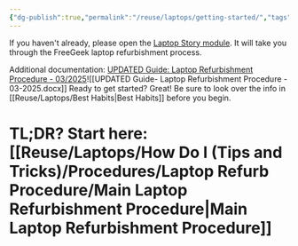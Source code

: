 ```yaml
---
{"dg-publish":true,"permalink":"/reuse/laptops/getting-started/","tags":["onboarding","training","laptops","procedure"]}
---
```


If you haven't already, please open the [Laptop Story module](https://laptopstory.freegeek.org/).
It will take you through the FreeGeek laptop refurbishment process.

Additional documentation: [UPDATED Guide: Laptop Refurbishment Procedure - 03/2025](https://docs.google.com/document/d/1A6vcy2STTKuB-LqyjYUa-irZqfYyYhjPwj9yBy2ynrw/edit?usp=sharing)![[UPDATED Guide- Laptop Refurbishment Procedure - 03-2025.docx]]
Ready to get started? Great!
Be sure to look over the info in [[Reuse/Laptops/Best Habits\|Best Habits]] before you begin.

# TL;DR? Start here: [[Reuse/Laptops/How Do I (Tips and Tricks)/Procedures/Laptop Refurb Procedure/Main Laptop Refurbishment Procedure\|Main Laptop Refurbishment Procedure]]


